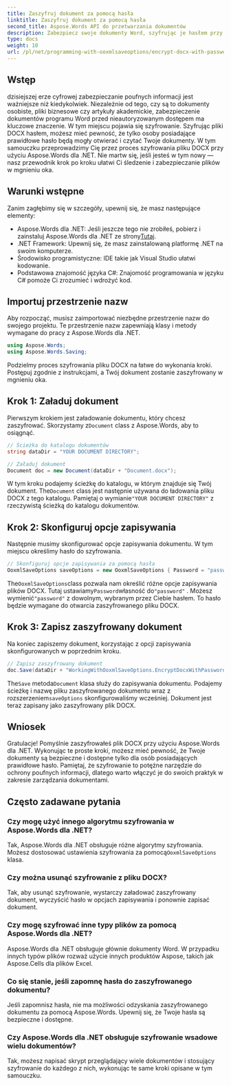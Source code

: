 ```yaml
---
title: Zaszyfruj dokument za pomocą hasła
linktitle: Zaszyfruj dokument za pomocą hasła
second_title: Aspose.Words API do przetwarzania dokumentów
description: Zabezpiecz swoje dokumenty Word, szyfrując je hasłem przy użyciu Aspose.Words dla .NET. Postępuj zgodnie z naszym przewodnikiem krok po kroku, aby chronić swoje wrażliwe informacje.
type: docs
weight: 10
url: /pl/net/programming-with-ooxmlsaveoptions/encrypt-docx-with-password/
---
```

## Wstęp

dzisiejszej erze cyfrowej zabezpieczanie poufnych informacji jest ważniejsze niż kiedykolwiek. Niezależnie od tego, czy są to dokumenty osobiste, pliki biznesowe czy artykuły akademickie, zabezpieczenie dokumentów programu Word przed nieautoryzowanym dostępem ma kluczowe znaczenie. W tym miejscu pojawia się szyfrowanie. Szyfrując pliki DOCX hasłem, możesz mieć pewność, że tylko osoby posiadające prawidłowe hasło będą mogły otwierać i czytać Twoje dokumenty. W tym samouczku przeprowadzimy Cię przez proces szyfrowania pliku DOCX przy użyciu Aspose.Words dla .NET. Nie martw się, jeśli jesteś w tym nowy — nasz przewodnik krok po kroku ułatwi Ci śledzenie i zabezpieczanie plików w mgnieniu oka.

## Warunki wstępne

Zanim zagłębimy się w szczegóły, upewnij się, że masz następujące elementy:

-  Aspose.Words dla .NET: Jeśli jeszcze tego nie zrobiłeś, pobierz i zainstaluj Aspose.Words dla .NET ze strony[Tutaj](https://releases.aspose.com/words/net/).
- .NET Framework: Upewnij się, że masz zainstalowaną platformę .NET na swoim komputerze.
- Środowisko programistyczne: IDE takie jak Visual Studio ułatwi kodowanie.
- Podstawowa znajomość języka C#: Znajomość programowania w języku C# pomoże Ci zrozumieć i wdrożyć kod.

## Importuj przestrzenie nazw

Aby rozpocząć, musisz zaimportować niezbędne przestrzenie nazw do swojego projektu. Te przestrzenie nazw zapewniają klasy i metody wymagane do pracy z Aspose.Words dla .NET.

```csharp
using Aspose.Words;
using Aspose.Words.Saving;
```

Podzielmy proces szyfrowania pliku DOCX na łatwe do wykonania kroki. Postępuj zgodnie z instrukcjami, a Twój dokument zostanie zaszyfrowany w mgnieniu oka.

## Krok 1: Załaduj dokument

 Pierwszym krokiem jest załadowanie dokumentu, który chcesz zaszyfrować. Skorzystamy z`Document` class z Aspose.Words, aby to osiągnąć.

```csharp
// Ścieżka do katalogu dokumentów
string dataDir = "YOUR DOCUMENT DIRECTORY";  

// Załaduj dokument
Document doc = new Document(dataDir + "Document.docx");
```

 W tym kroku podajemy ścieżkę do katalogu, w którym znajduje się Twój dokument. The`Document` class jest następnie używana do ładowania pliku DOCX z tego katalogu. Pamiętaj o wymianie`"YOUR DOCUMENT DIRECTORY"` z rzeczywistą ścieżką do katalogu dokumentów.

## Krok 2: Skonfiguruj opcje zapisywania

Następnie musimy skonfigurować opcje zapisywania dokumentu. W tym miejscu określimy hasło do szyfrowania.

```csharp
// Skonfiguruj opcje zapisywania za pomocą hasła
OoxmlSaveOptions saveOptions = new OoxmlSaveOptions { Password = "password" };
```

 The`OoxmlSaveOptions`class pozwala nam określić różne opcje zapisywania plików DOCX. Tutaj ustawiamy`Password`własność do`"password"` . Możesz wymienić`"password"` z dowolnym, wybranym przez Ciebie hasłem. To hasło będzie wymagane do otwarcia zaszyfrowanego pliku DOCX.

## Krok 3: Zapisz zaszyfrowany dokument

Na koniec zapiszemy dokument, korzystając z opcji zapisywania skonfigurowanych w poprzednim kroku.

```csharp
// Zapisz zaszyfrowany dokument
doc.Save(dataDir + "WorkingWithOoxmlSaveOptions.EncryptDocxWithPassword.docx", saveOptions);
```

 The`Save` metoda`Document` klasa służy do zapisywania dokumentu. Podajemy ścieżkę i nazwę pliku zaszyfrowanego dokumentu wraz z rozszerzeniem`saveOptions` skonfigurowaliśmy wcześniej. Dokument jest teraz zapisany jako zaszyfrowany plik DOCX.

## Wniosek

Gratulacje! Pomyślnie zaszyfrowałeś plik DOCX przy użyciu Aspose.Words dla .NET. Wykonując te proste kroki, możesz mieć pewność, że Twoje dokumenty są bezpieczne i dostępne tylko dla osób posiadających prawidłowe hasło. Pamiętaj, że szyfrowanie to potężne narzędzie do ochrony poufnych informacji, dlatego warto włączyć je do swoich praktyk w zakresie zarządzania dokumentami.

## Często zadawane pytania

### Czy mogę użyć innego algorytmu szyfrowania w Aspose.Words dla .NET?

Tak, Aspose.Words dla .NET obsługuje różne algorytmy szyfrowania. Możesz dostosować ustawienia szyfrowania za pomocą`OoxmlSaveOptions` klasa.

### Czy można usunąć szyfrowanie z pliku DOCX?

Tak, aby usunąć szyfrowanie, wystarczy załadować zaszyfrowany dokument, wyczyścić hasło w opcjach zapisywania i ponownie zapisać dokument.

### Czy mogę szyfrować inne typy plików za pomocą Aspose.Words dla .NET?

Aspose.Words dla .NET obsługuje głównie dokumenty Word. W przypadku innych typów plików rozważ użycie innych produktów Aspose, takich jak Aspose.Cells dla plików Excel.

### Co się stanie, jeśli zapomnę hasła do zaszyfrowanego dokumentu?

Jeśli zapomnisz hasła, nie ma możliwości odzyskania zaszyfrowanego dokumentu za pomocą Aspose.Words. Upewnij się, że Twoje hasła są bezpieczne i dostępne.

### Czy Aspose.Words dla .NET obsługuje szyfrowanie wsadowe wielu dokumentów?

Tak, możesz napisać skrypt przeglądający wiele dokumentów i stosujący szyfrowanie do każdego z nich, wykonując te same kroki opisane w tym samouczku.
